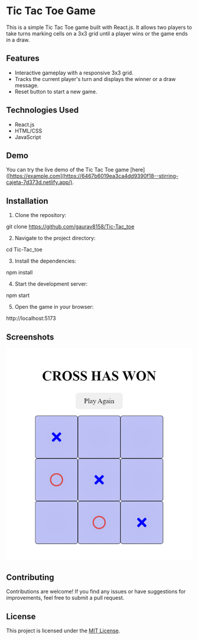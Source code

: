 # Tic Tac Toe Game

This is a simple Tic Tac Toe game built with React.js. It allows two players to take turns marking cells on a 3x3 grid until a player wins or the game ends in a draw.

## Features

- Interactive gameplay with a responsive 3x3 grid.
- Tracks the current player's turn and displays the winner or a draw message.
- Reset button to start a new game.

## Technologies Used

- React.js
- HTML/CSS
- JavaScript

## Demo

You can try the live demo of the Tic Tac Toe game [here]([https://example.com](https://6467b6019ea3ca4dd9390f18--stirring-cajeta-7d373d.netlify.app/).

## Installation

1. Clone the repository:

git clone https://github.com/gaurav8158/Tic-Tac_toe


2. Navigate to the project directory:

cd Tic-Tac_toe

3. Install the dependencies:

npm install

4. Start the development server:

npm start

5. Open the game in your browser:

http://localhost:5173

## Screenshots

![Game Screenshot](./src/Components/game.png)

## Contributing

Contributions are welcome! If you find any issues or have suggestions for improvements, feel free to submit a pull request.

## License

This project is licensed under the [MIT License](LICENSE).

